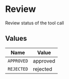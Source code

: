 # Review

Review status of the tool call


## Values

| Name       | Value      |
| ---------- | ---------- |
| `APPROVED` | approved   |
| `REJECTED` | rejected   |